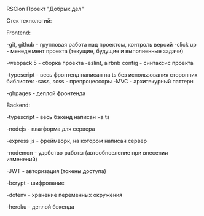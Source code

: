 RSClon
Проект "Добрых дел"

Стек технологий:

Frontend: 

-git, github - групповая работа над проектом, контроль версий
-click up - менеджмент проекта (текущие, будущие и выполненные задачи) 

-webpack 5 - сборка проекта 
-eslint, airbnb config - синтаксис проекта

-typescript - весь фронтенд написан на ts без использования сторонних библиотек 
-sass, scss - препроцессоры 
-MVC - архитекурный паттерн

-ghpages - деплой фронтенда

Backend:

-typescript - весь бэкенд написан на ts

-nodejs - платформа для сервера

-express js - фреймворк, на котором написан сервер

-nodemon - удобство работы (автообновление при внесении изменений)

-JWT - авторизация (токены доступа)

-bcrypt - шифрование 

-dotenv - хранение переменных окружения

-heroku - деплой бэкенда
